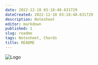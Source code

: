 ```yaml
---
date: 2022-12-10 03:18:48.631729
dateCreated: 2022-12-10 03:18:48.631729
description: Notesheet
editor: markdown
published: 1
slug: readme
tags: Notesheet, Chords
title: README
---
```


![Logo](https://raw.githubusercontent.com/knapovsky/mind/main/assets/logo-flower.svg?token=GHSAT0AAAAAAB26WY2FJCQAIEIACNGLM7TKY4T3SCA)
